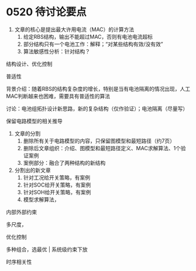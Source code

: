 # 0520 待讨论要点







1. 文章的核心是提出最大许用电流（MAC）的计算方法
    1. 给定RBS结构，输出不能超过MAC，否则有电池电流超标
    2. 部分结构只有一个电池工作：解释；“对某些结构有效/没有效”
    3. 算法敏感性分析：针对结构？





结构设计、优化控制

普适性

背景介绍：随着RBS的结构复杂度的增长，特别是当有电池隔离的情况出现，人工MAC判断越来也困难，需要具有普适性的算法

讨论：电池组拓扑设计新思路，新的复杂结构（仅作验证）；电池隔离（尽量写）

保留电路模型的相关推导





1. 文章的分割
    1. 删除所有关于电路模型的内容，只保留图模型和最短路径（约7页）
    2. 删除后文章组织：介绍、图模型和最短路径定义、MAC求解算法、1个验证案例
    3. 案例部分：融合了两种结构的新结构
2. 分割出的新文章
    1. 针对工况给开关策略，有案例
    2. 针对SOC给开关策略，有案例
    3. 针对SOH给开关策略，有案例
    4. 模型求解算法，

内部外部约束

多尺度，

优化控制

多种组合，选最优 | 系统级约束下放 

时序相关性
